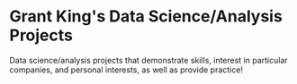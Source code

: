 # Grant King's Data Science/Analysis Projects
Data science/analysis projects that demonstrate skills, interest in particular companies, and personal interests, as well as provide practice!
